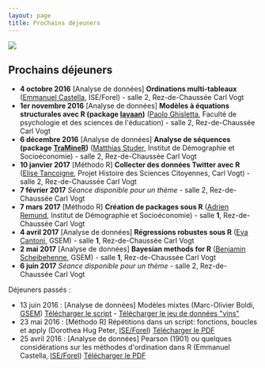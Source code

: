 ```yaml
---
layout: page
title: Prochains déjeuners
---
```

![](http://www.phdcomics.com/comics/archive/phd112107s.gif)
  
## Prochains déjeuners

* **4 octobre 2016** [Analyse de données] **Ordinations multi-tableaux** ([Emmanuel Castella](http://leba.unige.ch/team/ecastella/), ISE/Forel) - salle 2, Rez-de-Chaussée Carl Vogt 
* **1er novembre 2016** [Analyse de données] **Modèles à équations structurales avec R (package [lavaan](http://lavaan.ugent.be/index.html))** ([Paolo Ghisletta](http://www.unige.ch/fapse/mad/equipe/ghisletta/), Faculté de psychologie et des sciences de l'éducation) - salle 2, Rez-de-Chaussée Carl Vogt
* **6 décembre 2016** [Analyse de données] **Analyse de séquences (package [TraMineR](http://traminer.unige.ch/index.shtml))** ([Matthias Studer](https://www.unige.ch/sciences-societe/ideso/membres/matthias-studer), Institut de Démographie et Socioéconomie) - salle 2, Rez-de-Chaussée Carl Vogt
* **10 janvier 2017** [Méthodo R] **Collecter des données Twitter avec R** ([Elise Tancoigne](http://citizensciences.net/elise-tancoigne/), Projet Histoire des Sciences Citoyennes, Carl Vogt) - salle 2, Rez-de-Chaussée Carl Vogt
* **7 février 2017** *Séance disponible pour un thème* - salle 2, Rez-de-Chaussée Carl Vogt
* **7 mars 2017** [Méthodo R] **Création de packages sous R** ([Adrien Remund](https://www.unige.ch/sciences-societe/ideso/membres/remund/), Institut de Démographie et Socioéconomie) - salle **1**, Rez-de-Chaussée Carl Vogt
* **4 avril 2017** [Analyse de données] **Régressions robustes sous R** ([Eva Cantoni](https://www.unige.ch/gsem/rcs/members2/profs/eva-cantoni/), GSEM) - salle **1**, Rez-de-Chaussée Carl Vogt
* **2 mai 2017** [Analyse de données] **Bayesian methods for R** ([Benjamin Scheibehenne](https://unige.ch/gsem/iom/members1/professors/scheibehenne-benjamin), GSEM) - salle **1**, Rez-de-Chaussée Carl Vogt
* **6 juin 2017** *Séance disponible pour un thème* - salle 2, Rez-de-Chaussée Carl Vogt
  

Déjeuners passés :

* 13 juin 2016 : [Analyse de données] Modèles mixtes (Marc-Olivier Boldi, [GSEM](https://www.unige.ch/gsem/rcs/members2/profs/marc/)) [Télécharger le script](/PDFs/2016Juin_MOBoldi_codeR.R) - [Télécharger le jeu de données "vins"](/PDFs/2016Juin_MOBoldi_Data1.csv)
* 23 mai 2016 : [Méthodo R] Répétitions dans un script: fonctions, boucles et apply (Dorothea Hug Peter, [ISE/Forel](http://leba.unige.ch/team/dhugpeter/)) [Télécharger le PDF](/PDFs/2016Mai_DorHugPeter_handout_loops.pdf)
* 25 avril 2016 : [Analyse de données] Pearson (1901) ou quelques considérations sur les méthodes d'ordination dans R (Emmanuel Castella, [ISE/Forel](http://leba.unige.ch/team/ecastella/)) [Télécharger le PDF](/PDFs/2016Avril_EmmCastella_RCLUB-ordination.pdf)
